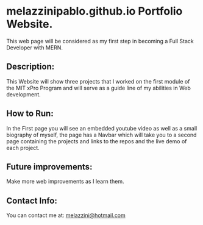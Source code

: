 
# melazzinipablo.github.io Portfolio Website.
This web page will be considered as my first step in becoming a Full Stack Developer with MERN.
## Description:
This Website will show three projects that I worked on the first module of the MIT xPro Program and will serve as a guide line of my abilities in Web development.
## How to Run:
In the First page you will see an embedded youtube video as well as a small biography of myself, the page has a Navbar which will take you to a second page containing the projects and links to the repos and the live demo of each project.
## Future improvements:
Make more web improvements as I learn them.
## Contact Info:
You can contact me at: melazzini@hotmail.com



